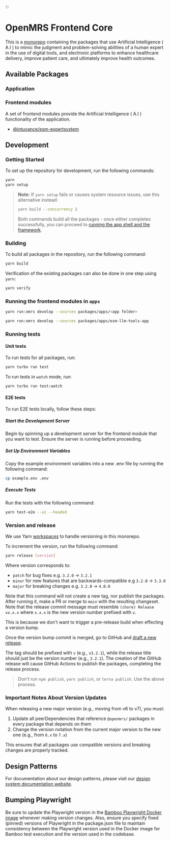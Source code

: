 :sparkles:

# OpenMRS Frontend Core

This is a [monorepo](https://yarnpkg.com/advanced/lexicon#monorepo) containing the packages that use Artificial Intelligence ( A.I ) to mimic the judgment and problem-solving abilities of a human expert in the use of digital tools, and electronic platforms to enhance healthcare delivery, improve patient care, and ultimately improve health outcomes.

## Available Packages

### Application

### Frontend modules

A set of frontend modules provide the Artificial Intelligence ( A.I ) functionality of the application.

- [@intuvance/esm-expertsystem](packages/apps/esm-llm-tools-app)

## Development

### Getting Started

To set up the repository for development, run the following commands:

```sh
yarn
yarn setup
```

> **Note:** If `yarn setup` fails or causes system resource issues, use this alternative instead:
>
> ```sh
> yarn build --concurrency 1
> ```
>
> Both commands build all the packages - once either completes successfully, you can proceed to [running the app shell and the framework](#running-the-app-shell-and-the-framework).

### Building

To build all packages in the repository, run the following command:

```sh
yarn build
```

Verification of the existing packages can also be done in one step using `yarn`:

```sh
yarn verify
```

### Running the frontend modules in `apps`

```sh
yarn run:omrs develop --sources packages/apps/<app folder>

yarn run:omrs develop --sources packages/apps/esm-llm-tools-app
```

### Running tests

#### Unit tests

To run tests for all packages, run:

```bash
yarn turbo run test
```

To run tests in `watch` mode, run:

```bash
yarn turbo run test:watch
```

#### E2E tests

To run E2E tests locally, follow these steps:

##### Start the Development Server

Begin by spinning up a development server for the frontend module that you want to test. Ensure the server is running before proceeding.

##### Set Up Environment Variables

Copy the example environment variables into a new .env file by running the following command:

```bash
cp example.env .env
```

##### Execute Tests

Run the tests with the following command:

```bash
yarn test-e2e --ui --headed
```

### Version and release

We use Yarn [workspaces](https://yarnpkg.com/features/workspaces) to handle versioning in this monorepo.

To increment the version, run the following command:

```sh
yarn release [version]
```

Where version corresponds to:

- `patch` for bug fixes e.g. `3.2.0` → `3.2.1`
- `minor` for new features that are backwards-compatible e.g `3.2.0` → `3.3.0`
- `major` for breaking changes e.g. `3.2.0` → `4.0.0`

Note that this command will not create a new tag, nor publish the packages. After running it, make a PR or merge to `main` with the resulting changeset. Note that the release commit message must resemble `(chore) Release vx.x.x` where `x.x.x` is the new version number prefixed with `v`.

This is because we don't want to trigger a pre-release build when effecting a version bump.

Once the version bump commit is merged, go to GitHub and [draft a new release](https://github.com/intuvance/esm-expertsystem/releases/new).

The tag should be prefixed with `v` (e.g., `v3.2.1`), while the release title should just be the version number (e.g., `3.2.1`). The creation of the GitHub release will cause GitHub Actions to publish the packages, completing the release process.

> Don't run `npm publish`, `yarn publish`, or `lerna publish`. Use the above process.

### Important Notes About Version Updates

When releasing a new major version (e.g., moving from v6 to v7), you must:

1. Update all peerDependencies that reference `@openmrs/` packages in every package that depends on them
2. Change the version notation from the current major version to the new one (e.g., from `6.x` to `7.x`)

This ensures that all packages use compatible versions and breaking changes are properly tracked.

## Design Patterns

For documentation about our design patterns, please visit our [design system documentation website](https://om.rs/o3ui).

## Bumping Playwright

Be sure to update the Playwright version in the [Bamboo Playwright Docker image](e2e/support/bamboo/playwright.Dockerfile) whenever making version changes.
Also, ensure you specify fixed (pinned) versions of Playwright in the package.json file to maintain consistency between the Playwright version used in the Docker image for Bamboo test execution and the version used in the codebase.
